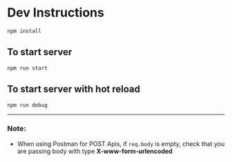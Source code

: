 # Dev Instructions

`npm install`

## To start server
`npm run start`

## To start server with hot reload 
`npm run debug`

***

### Note: 

* When using Postman for POST Apis, if `req.body` is empty, check that you are passing body with type **X-www-form-urlencoded**